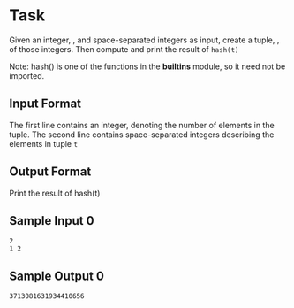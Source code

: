 # Task

Given an integer, , and space-separated integers as input, create a tuple, , of those integers. 
Then compute and print the result of `hash(t)`

Note: hash() is one of the functions in the __builtins__ module, so it need not be imported.

## Input Format

The first line contains an integer, denoting the number of elements in the tuple.
The second line contains space-separated integers describing the elements in tuple `t`

## Output Format

Print the result of hash(t)

## Sample Input 0

    2
    1 2

## Sample Output 0

    3713081631934410656